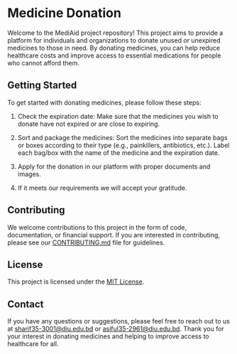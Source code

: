 # Medicine Donation

Welcome to the MediAid project repository! This project aims to provide a platform for individuals and organizations to donate unused or unexpired medicines to those in need. By donating medicines, you can help reduce healthcare costs and improve access to essential medications for people who cannot afford them.

## Getting Started

To get started with donating medicines, please follow these steps:

1. Check the expiration date: Make sure that the medicines you wish to donate have not expired or are close to expiring.

2. Sort and package the medicines: Sort the medicines into separate bags or boxes according to their type (e.g., painkillers, antibiotics, etc.). Label each bag/box with the name of the medicine and the expiration date.

3. Apply for the donation in our platform with proper documents and images.

4. If it meets our requirements we will accept your gratitude. 

## Contributing

We welcome contributions to this project in the form of code, documentation, or financial support. If you are interested in contributing, please see our [CONTRIBUTING.md](CONTRIBUTING.md) file for guidelines.

## License

This project is licensed under the [MIT License](LICENSE). 

## Contact

If you have any questions or suggestions, please feel free to reach out to us at sharif35-3001@diu.edu.bd or asiful35-2961@diu.edu.bd. Thank you for your interest in donating medicines and helping to improve access to healthcare for all.
